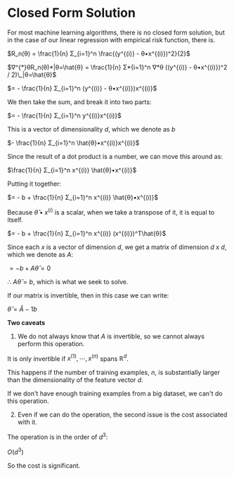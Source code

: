 # Closed Form Solution

For most machine learning algorithms, there is no closed form solution, but in the case of our linear regression with empirical risk function, there is.

$R_n(θ) = \frac{1}{n} Σ_{i=1}^n \frac{(y^{(i)} - θ•x^{(i)})^2}{2}$

$∇^{*}θR_n(θ)*|θ=\hat{θ} = \frac{1}{n} Σ*{i=1}^n ∇*θ ((y^{(i)} - θ•x^{(i)})^2 / 2)\_|θ=\hat{θ}$

$= - \frac{1}{n} Σ_{i=1}^n (y^{(i)} - θ•x^{(i)})x^{(i)}$

We then take the sum, and break it into two parts:

$= - \frac{1}{n} Σ_{i=1}^n y^{(i)}x^{(i)}$

This is a vector of dimensionality $d$, which we denote as $b$

$- \frac{1}{n} Σ_{i=1}^n \hat{θ}•x^{(i)}x^{(i)}$

Since the result of a dot product is a number, we can move this around as:

$\frac{1}{n} Σ_{i=1}^n x^{(i)} \hat{θ}•x^{(i)}$

Putting it together:

$= - b + \frac{1}{n} Σ_{i=1}^n x^{(i)} \hat{θ}•x^{(i)}$

Because $\hat{θ}•x^{(i)}$ is a scalar, when we take a transpose of it, it is equal to itself.

$= - b + \frac{1}{n} Σ_{i=1}^n x^{(i)} (x^{(i)})^T\hat{θ}$

Since each $x$ is a vector of dimension $d$, we get a matrix of dimension $d$ x $d$, which we denote as $A$:

$= - b + A\hat{θ} = 0$

∴ $A\hat{θ} = b$, which is what we seek to solve.

If our matrix is invertible, then in this case we can write:

$\hat{θ} = \hat{A}-1b$

**Two caveats**

1. We do not always know that $A$ is invertible, so we cannot always perform this operation.

It is only invertible if $x^{(1)}, ⋯, x^{(n)}$ spans $ℝ^d$.

This happens if the number of training examples, $n$, is substantially larger than the dimensionality of the feature vector $d$.

If we don't have enough training examples from a big dataset, we can't do this operation.

2. Even if we can do the operation, the second issue is the cost associated with it.

The operation is in the order of $d^3$:

$O(d^3)$

So the cost is significant.
